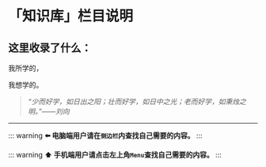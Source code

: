 # 「知识库」栏目说明

## 这里收录了什么：

我所学的，

我想学的。



> *“少而好学，如日出之阳；壮而好学，如日中之光；老而好学，如秉烛之明。”——刘向*

---

::: warning
**⬅️ 电脑端用户请在`侧边栏`内查找自己需要的内容。**
:::

::: warning
**⬆️ 手机端用户请点击左上角`Menu`查找自己需要的内容。**
:::